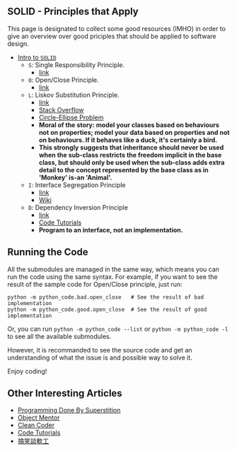 ## SOLID - Principles that Apply

This page is designated to collect some good resources (IMHO) in order to give
an overview over good priciples that should be applied to software design.

- [Intro to `SOLID`](http://www.wikiwand.com/en/SOLID_(object-oriented_design))
    - `S`: Single Responsibility Principle.
        - [link](http://www.oodesign.com/single-responsibility-principle.html)
    - `O`: Open/Close Principle.
        - [link](http://joelabrahamsson.com/a-simple-example-of-the-openclosed-principle/)
    - `L`: Liskov Substitution Principle.
        - [link](http://www.objectmentor.com/resources/articles/lsp.pdf)
        - [Stack Overflow](http://stackoverflow.com/questions/56860/what-is-the-liskov-substitution-principle)
        - [Circle-Ellipse Problem](https://en.wikipedia.org/wiki/Circle-ellipse_problem)
        - **Moral of the story: model your classes based on behaviours not on properties; model your data based on properties and not on behaviours. If it behaves like a duck, it's certainly a bird.**
        - **This strongly suggests that inheritance should never be used when the sub-class restricts the freedom implicit in the base class, but should only be used when the sub-class adds extra detail to the concept represented by the base class as in 'Monkey' is-an 'Animal'.**
    - `I`: Interface Segregation Principle
        - [link](http://www.oodesign.com/dependency-inversion-principle.html)
        - [Wiki](https://en.wikipedia.org/wiki/Interface_segregation_principle)
    - `D`: Dependency Inversion Principle
        - [link](http://www.oodesign.com/dependency-inversion-principle.html)
        - [Code Tutorials](http://code.tutsplus.com/tutorials/solid-part-4-the-dependency-inversion-principle--net-36872)
        - **Program to an interface, not an implementation.**

## Running the Code

All the submodules are managed in the same way, which means you can run the code using the same syntax. For example, if you want to see the result of the sample code for Open/Close principle, just run:

```
python -m python_code.bad.open_close   # See the result of bad implementation
python -m python_code.good.open_close  # See the result of good implementation
```

Or, you can run `python -m python_code --list` or `python -m python_code -l` to see all the available submodules.

However, it is recommanded to see the source code and get an understanding of what the issue is and possible way to solve it.

Enjoy coding!

## Other Interesting Articles

- [Programming Done By Superstition](https://utcc.utoronto.ca/~cks/space/blog/programming/ProgrammingViaSuperstition)
- [Object Mentor](http://www.objectmentor.com/resources/publishedArticles.html)
- [Clean Coder](http://cleancoders.com/category/fundamentals)
- [Code Tutorials](http://code.tutsplus.com/series/the-solid-principles--cms-634)
- [搞笑談軟工](http://teddy-chen-tw.blogspot.tw/2012/01/5dependency-inversion-principle.html)
